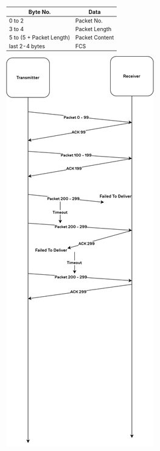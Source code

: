 |Byte No.|Data|
|--------|----|
|0 to 2|Packet No.|
|3 to 4|Packet Length|
|5 to (5 + Packet Length)|Packet Content|
|last 2-4 bytes|FCS|

![Protocol Diagram](RepeaterCommunication.svg)